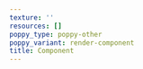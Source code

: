 ```yaml
---
texture: ''
resources: []
poppy_type: poppy-other
poppy_variant: render-component
title: Component
---
```


